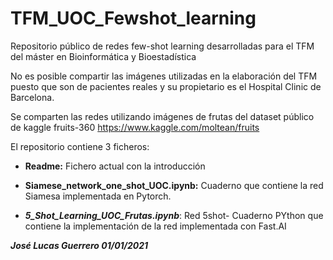 # TFM_UOC_Fewshot_learning
Repositorio público de redes few-shot learning desarrolladas para el TFM del máster en Bioinformática y Bioestadística

No es posible compartir las imágenes utilizadas en la elaboración del TFM  puesto que son de pacientes reales y su propietario es el Hospital Clinic de Barcelona.

Se comparten las redes utilizando imágenes de frutas del dataset público de kaggle fruits-360 
https://www.kaggle.com/moltean/fruits


El repositorio contiene 3 ficheros:
* **Readme:** Fichero actual con la introducción

* **Siamese_network_one_shot_UOC.ipynb:** Cuaderno que contiene la red Siamesa implementada en Pytorch.

* ***5_Shot_Learning_UOC_Frutas.ipynb***: Red 5shot-  Cuaderno PYthon que contiene la implementación de la red implementada con Fast.AI





***José Lucas Guerrero 01/01/2021***
